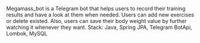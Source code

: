 Megamass_bot is a Telegram bot that helps users to record their training results and have a look at them when needed. Users can add new exercises or delete existed.
Also, users can save their body weight value by further watching it whenever they want.
Stack: Java, Spring JPA, Telegram BotApi, Lombok, MySQL
